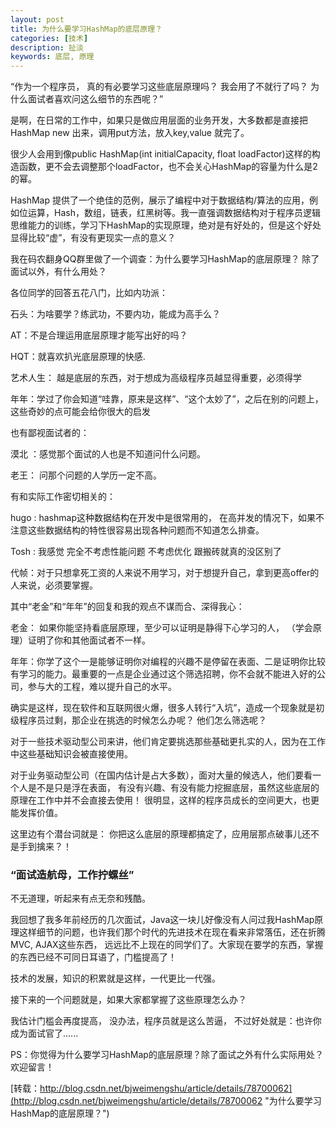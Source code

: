 ```yaml
---
layout: post
title: 为什么要学习HashMap的底层原理？
categories: [技术]
description: 扯淡
keywords: 底层, 原理
---
```

“作为一个程序员， 真的有必要学习这些底层原理吗？ 我会用了不就行了吗？ 为什么面试者喜欢问这么细节的东西呢？”


是啊，在日常的工作中，如果只是做应用层面的业务开发，大多数都是直接把HashMap new 出来，调用put方法，放入key,value 就完了。 


很少人会用到像public HashMap(int initialCapacity, float loadFactor)这样的构造函数，更不会去调整那个loadFactor，也不会关心HashMap的容量为什么是2的幂。


HashMap 提供了一个绝佳的范例，展示了编程中对于数据结构/算法的应用，例如位运算，Hash，数组，链表，红黑树等。我一直强调数据结构对于程序员逻辑思维能力的训练，学习下HashMap的实现原理，绝对是有好处的，但是这个好处显得比较“虚”，有没有更现实一点的意义？ 


我在码农翻身QQ群里做了一个调查：为什么要学习HashMap的底层原理？ 除了面试以外，有什么用处？


各位同学的回答五花八门，比如内功派：


石头：为啥要学？练武功，不要内功，能成为高手么？

AT：不是合理运用底层原理才能写出好的吗？

HQT：就喜欢扒光底层原理的快感.

艺术人生： 越是底层的东西，对于想成为高级程序员越显得重要，必须得学

年年：学过了你会知道“哇靠，原来是这样”、“这个太妙了”，之后在别的问题上，这些奇妙的点可能会给你很大的启发


也有鄙视面试者的：

漠北 ：感觉那个面试的人也是不知道问什么问题。

老王： 问那个问题的人学历一定不高。


有和实际工作密切相关的：

hugo : hashmap这种数据结构在开发中是很常用的， 在高并发的情况下，如果不注意这些数据结构的特性很容易出现各种问题而不知道怎么排查。

Tosh : 我感觉 完全不考虑性能问题 不考虑优化 跟搬砖就真的没区别了

代帧：对于只想拿死工资的人来说不用学习，对于想提升自己，拿到更高offer的人来说，必须要掌握。


其中“老金”和“年年”的回复和我的观点不谋而合、深得我心：

老金： 如果你能坚持看底层原理，至少可以证明是静得下心学习的人， （学会原理）证明了你和其他面试者不一样。


年年：你学了这个一是能够证明你对编程的兴趣不是停留在表面、二是证明你比较有学习的能力。最重要的一点是企业通过这个筛选招聘，你不会就不能进入好的公司，参与大的工程，难以提升自己的水平。


确实是这样，现在软件和互联网很火爆，很多人转行“入坑”，造成一个现象就是初级程序员过剩，那企业在挑选的时候怎么办呢？ 他们怎么筛选呢？ 


对于一些技术驱动型公司来讲，他们肯定要挑选那些基础更扎实的人，因为在工作中这些基础知识会被直接使用。


对于业务驱动型公司（在国内估计是占大多数），面对大量的候选人，他们要看一个人是不是只是浮在表面， 有没有兴趣、有没有能力挖掘底层，虽然这些底层的原理在工作中并不会直接去使用！ 很明显，这样的程序员成长的空间更大，也更能发挥价值。


这里边有个潜台词就是： 你把这么底层的原理都搞定了，应用层那点破事儿还不是手到擒来？！


### “面试造航母，工作拧螺丝” 
不无道理，听起来有点无奈和残酷。


我回想了我多年前经历的几次面试，Java这一块儿好像没有人问过我HashMap原理这样细节的问题，也许我们那个时代的先进技术在现在看来非常落伍，还在折腾MVC, AJAX这些东西， 远远比不上现在的同学们了。大家现在要学的东西，掌握的东西已经不可同日耳语了，门槛提高了！


技术的发展，知识的积累就是这样，一代更比一代强。


接下来的一个问题就是，如果大家都掌握了这些原理怎么办？  


我估计门槛会再度提高， 没办法，程序员就是这么苦逼， 不过好处就是：也许你成为面试官了......


PS：你觉得为什么要学习HashMap的底层原理？除了面试之外有什么实际用处？ 欢迎留言！

[转载：http://blog.csdn.net/bjweimengshu/article/details/78700062](http://blog.csdn.net/bjweimengshu/article/details/78700062 "为什么要学习HashMap的底层原理？")

